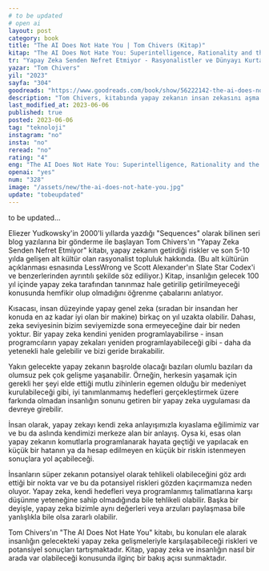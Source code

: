 ```yaml
---
# to be updated
# open ai
layout: post
category: book
title: "The AI Does Not Hate You | Tom Chivers (Kitap)"
kitap: "The AI Does Not Hate You: Superintelligence, Rationality and the Race to Save the World"
tr: "Yapay Zeka Senden Nefret Etmiyor - Rasyonalistler ve Dünyayı Kurtarma Arayışları"
yazar: "Tom Chivers"
yil: "2023"
sayfa: "304"
goodreads: "https://www.goodreads.com/book/show/56222142-the-ai-does-not-hate-you"
description: "Tom Chivers, kitabında yapay zekanın insan zekasını aşma potansiyelini ve bu durumun beraberinde getirebileceği riskleri tartışıyor.  Yapay zekanın gelecekte insan zekasını geçebileceğini savunanların görüşlerine yer veriyor ve bu durumun insanlığın karşılaşabileceği süper zeka ve onun potansiyel riskleri üzerindeki etkilerini ele alıyor."
last_modified_at: 2023-06-06
published: true
posted: 2023-06-06
tag: "teknoloji"
instagram: "no"
insta: "no"
reread: "no"
rating: "4"
eng: "The AI Does Not Hate You: Superintelligence, Rationality and the Race to Save the World by Tom Chivers is an insightful exploration of the potential risks and rewards of artificial intelligence. It delves into the concept of superintelligence, presents arguments from rationalists, and emphasizes the importance of informed decision-making and proactive measures to ensure the safe development of AI."
openai: "yes"
num: "328"
image: "/assets/new/the-ai-does-not-hate-you.jpg"
update: "tobeupdated"
---
```


to be updated...

Eliezer Yudkowsky'in 2000'li yıllarda yazdığı "Sequences" olarak bilinen seri blog yazılarına bir gönderme ile başlayan Tom Chivers'ın "Yapay Zeka Senden Nefret Etmiyor" kitabı, yapay zekanın getirdiği riskler ve son 5-10 yılda gelişen alt kültür olan rasyonalist topluluk hakkında. (Bu alt kültürün açıklanması esnasında LessWrong ve Scott Alexander'ın Slate Star Codex'i ve benzerlerinden ayrıntılı şekilde söz ediliyor.) Kitap, insanlığın gelecek 100 yıl içinde yapay zeka tarafından tanınmaz hale getirilip getirilmeyeceği konusunda hemfikir olup olmadığını öğrenme çabalarını anlatıyor.

Kısacası, insan düzeyinde yapay genel zeka (sıradan bir insandan her konuda en az kadar iyi olan bir makine) birkaç on yıl uzakta olabilir. Dahası, zeka seviyesinin bizim seviyemizde sona ermeyeceğine dair bir neden yoktur. Bir yapay zeka kendini yeniden programlayabilirse - insan programcıların yapay zekaları yeniden programlayabileceği gibi - daha da yetenekli hale gelebilir ve bizi geride bırakabilir.

Yakın gelecekte yapay zekanın başrolde olacağı bazıları olumlu bazıları da olumsuz pek çok gelişme yaşanabilir. Örneğin, herkesin yaşamak için gerekli her şeyi elde ettiği mutlu zihinlerin egemen olduğu bir medeniyet kurulabileceği gibi, iyi tanımlanmamış hedefleri gerçekleştirmek üzere farkında olmadan insanlığın sonunu getiren bir yapay zeka uygulaması da devreye girebilir.

İnsan olarak, yapay zekayı kendi zeka anlayışımızla kıyaslama eğilimimiz var ve bu da aslında kendimizi merkeze alan bir anlayış. Oysa ki, esas olan yapay zekanın komutlarla programlanarak hayata geçtiği ve yapılacak en küçük bir hatanın ya da hesap edilmeyen en küçük bir riskin istenmeyen sonuçlara yol açabileceği.

İnsanların süper zekanın potansiyel olarak tehlikeli olabileceğini göz ardı ettiği bir nokta var ve bu da potansiyel riskleri gözden kaçırmamıza neden oluyor. Yapay zeka, kendi hedefleri veya programlanmış talimatlarına karşı düşünme yeteneğine sahip olmadığında bile tehlikeli olabilir. Başka bir deyişle, yapay zeka bizimle aynı değerleri veya arzuları paylaşmasa bile yanlışlıkla bile olsa zararlı olabilir.

Tom Chivers'ın "The AI Does Not Hate You" kitabı, bu konuları ele alarak insanlığın gelecekteki yapay zeka gelişmeleriyle karşılaşabileceği riskleri ve potansiyel sonuçları tartışmaktadır. Kitap, yapay zeka ve insanlığın nasıl bir arada var olabileceği konusunda ilginç bir bakış açısı sunmaktadır.
